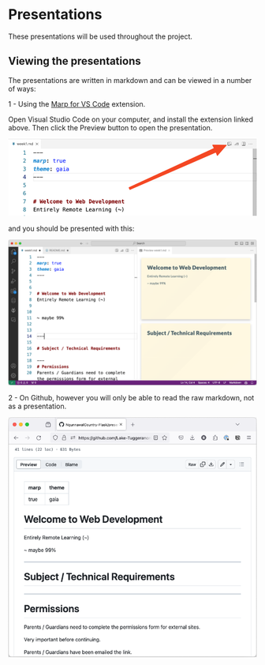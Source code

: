 # Presentations

These presentations will be used throughout the project. 

## Viewing the presentations

The presentations are written in markdown and can be viewed in a number of ways:

1 - Using the [Marp for VS Code](https://marketplace.visualstudio.com/items?itemName=marp-team.marp-vscode) extension.

Open Visual Studio Code on your computer, and install the extension linked above. Then click the Preview button to open the presentation.

![Marp Preview](./images/readme/marpPreviewOpen.png)

and you should be presented with this:

![Presentation](./images/readme/marpPreviewDisplayed.png)

2 - On Github, however you will only be able to read the raw markdown, not as a presentation.

![Github Rendering](./images/readme/githubPreview.png)